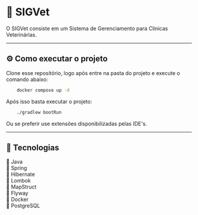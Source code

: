 # 🐾 SIGVet

O SIGVet consiste em um Sistema de Gerenciamento para Clínicas Veterinárias.

---

## ⚙️ Como executar o projeto

Clone esse repositório, logo após entre na pasta do projeto e execute o comando abaixo:

```bash
    docker compose up -d
```

Após isso basta executar o projeto:

```bash
    ./gradlew bootRun
```

Ou se preferir use extensões disponibilizadas pelas IDE's.

---

## 🔧 Tecnologias

🔸 Java  
🔸 Spring  
🔸 Hibernate  
🔸 Lombok  
🔸 MapStruct  
🔸 Flyway  
🔸 Docker  
🔸 PostgreSQL  
